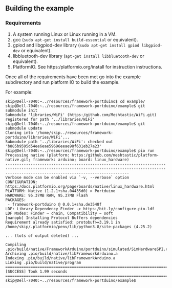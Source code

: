## Building the example

### Requirements

1. A system running Linux or Linux running in a VM.
2. gcc (`sudo apt-get install build-essential` or equivalent).
3. gpiod and libgpiod-dev library (`sudo apt-get install gpiod libgpiod-dev` or equivalent).
4. libbluetooth-dev library (`apt-get install libbluetooth-dev` or equivalent).
5. PlatformIO. See https:/platformio.org/install for instruction instructions.

Once all of the requirements have been met go into the example subdirectory
and run platform IO to build the example.

For example:

```
skip@Dell-7040:~../resources/framework-portduino$ cd example/
skip@Dell-7040:~../resources/framework-portduino/example$ git submodule init
Submodule 'libraries/WiFi' (https:/github.com/Meshtastic/WiFi.git) registered for path '../libraries/WiFi'
skip@Dell-7040:~../resources/framework-portduino/example$ git submodule update
Cloning into '/home/skip../resources/framework-portduino/libraries/WiFi'...
Submodule path '../libraries/WiFi': checked out 'b885b9595d54ee6eae59696eeae98f631eb27a23'
skip@Dell-7040:~../resources/framework-portduino/example$ pio run
Processing native (platform: https:/github.com/meshtastic/platform-native.git; framework: arduino; board: linux_hardware)
--------------------------------------------------------------------------------------------------------------------------------------------------------------------------------------------------
Verbose mode can be enabled via `-v, --verbose` option
CONFIGURATION: https:/docs.platformio.org/page/boards/native/linux_hardware.html
PLATFORM: Native (1.2.1+sha.04435d0) > Portduino
HARDWARE: 95.37MB RAM, 95.37MB Flash
PACKAGES:
 - framework-portduino @ 0.0.1+sha.de3548f
LDF: Library Dependency Finder -> https:/bit.ly/configure-pio-ldf
LDF Modes: Finder ~ chain, Compatibility ~ soft
[nanopb] Installing Protocol Buffers dependencies
Requirement already satisfied: protobuf>=3.19.1 in /home/skip/.platformio/penv/lib/python3.8/site-packages (4.25.2)

... (lots of output deleted) ...

Compiling .pio/build/native/FrameworkArduino/portduino/simulated/SimHardwareSPI.cpp.o
Archiving .pio/build/native/libFrameworkArduino.a
Indexing .pio/build/native/libFrameworkArduino.a
Linking .pio/build/native/program
================================================================================== [SUCCESS] Took 1.99 seconds ==================================================================================
skip@Dell-7040:~../resources/framework-portduino/example$
```

